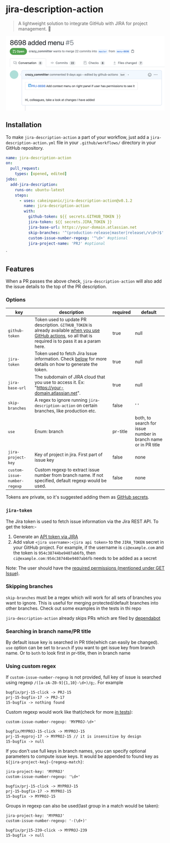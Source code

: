 # jira-description-action

> A lightweight solution to integrate GitHub with JIRA for project management. 🔎

![illustration](illustration.png)
## Installation

To make `jira-description-action` a part of your workflow, just add a `jira-description-action.yml` file in your `.github/workflows/` directory in your GitHub repository.

```yml
name: jira-description-action
on:
  pull_request:
    types: [opened, edited]
jobs:
  add-jira-description:
    runs-on: ubuntu-latest
    steps:
      - uses: cakeinpanic/jira-description-action@v0.1.2
        name: jira-description-action
        with:
          github-token: ${{ secrets.GITHUB_TOKEN }}
          jira-token: ${{ secrets.JIRA_TOKEN }}
          jira-base-url: https://your-domain.atlassian.net
          skip-branches: '^(production-release|master|release\/v\d+)$' #optional 
          custom-issue-number-regexp: '^\d+' #optional
          jira-project-name: 'PRJ' #optional    
```
`
## Features
When a PR passes the above check, `jira-description-action` will also add the issue details to the top of the PR description. 

### Options

| key                    | description                                                                                                                                                                                                                                                                                                        | required | default |
| ---------------------- | ------------------------------------------------------------------------------------------------------------------------------------------------------------------------------------------------------------------------------------------------------------------------------------------------------------------ | -------- | ------- |
| `github-token`         | Token used to update PR description. `GITHUB_TOKEN` is already available [when you use GitHub actions](https://help.github.com/en/actions/automating-your-workflow-with-github-actions/authenticating-with-the-github_token#about-the-github_token-secret), so all that is required is to pass it as a param here. | true     | null    |
| `jira-token`           | Token used to fetch Jira Issue information.  Check [below](#jira-token) for more details on how to generate the token.                                                                                                          | true     | null    |
| `jira-base-url`        | The subdomain of JIRA cloud that you use to access it. Ex: "https://your-domain.atlassian.net".                                                                                                                                                                                                                    | true     | null    |
| `skip-branches`        | A regex to ignore running `jira-description-action` on certain branches, like production etc.                                                                                                                                                                                                                                    | false    | ' '     |
| `use`                  | Enum: branch|pr-title|both, to search for issue number in branch name or in PR title                                                                                                                                                                                                                               | false    | pr-title     |
| `jira-project-key`     | Key of project in jira. First part of issue key | false    | none     |
| `custom-issue-number-regexp` | Custom regexp to extract issue number from branch name. If not specified, default regexp would be used.  | false    | none     |

Tokens are private, so it's suggested adding them as [GitHub secrets](https://help.github.com/en/actions/automating-your-workflow-with-github-actions/creating-and-using-encrypted-secrets).

### `jira-token`

The Jira token is used to fetch issue information via the Jira REST API. To get the token:-
1. Generate an [API token via JIRA](https://confluence.atlassian.com/cloud/api-tokens-938839638.html)
2. Add value `<jira username>:<jira api token>` to the `JIRA_TOKEN` secret in your GitHub project.
   For example, if the username is `ci@example.com` and the token is `954c38744be9407ab6fb`, then `ci@example.com:954c38744be9407ab6fb` needs to be added as a secret

Note: The user should have the [required permissions (mentioned under GET Issue)](https://developer.atlassian.com/cloud/jira/platform/rest/v3/?utm_source=%2Fcloud%2Fjira%2Fplatform%2Frest%2F&utm_medium=302#api-rest-api-3-issue-issueIdOrKey-get).

### Skipping branches

`skip-branches` must be a regex which will work for all sets of branches you want to ignore. This is useful for merging protected/default branches into other branches. Check out some examples in the tests in thi repo

`jira-description-action` already skips PRs which are filed by [dependabot](https://github.com/marketplace/dependabot-preview)

### Searching in branch name/PR title

By default issue key is searched in PR title(which can easily be changed). `use` option can be set to `branch` if you want to get issue key from branch name. Or to `both` to look first in pr-title, then in branch name

### Using custom regex
If `custom-issue-number-regexp` is not provided, full key of issue is searched using regexp `/([a-zA-Z0-9]{1,10}-\d+)/g;`.
For example
```
bugfix/prj-15-click -> PRJ-15
prj-15-bugfix-17 -> PRJ-17
15-bugfix -> nothing found
``` 
Custom regexp would work like that(check for more [in tests](__tests__/utils.test.ts#106)):
```
custom-issue-number-regexp: 'MYPROJ-\d+' 
```
```
bugfix/MYPROJ-15-click -> MYPROJ-15
prj-15-myproj-17 -> MYPROJ-15 // it is insensitive by design
15-bugfix -> null
```

If you don't use full keys in branch names, you can specify optional parameters to compute issue keys. 
It would be appended to found key as `${jira-project-key}-{regexp-match}`:
```
jira-project-key: 'MYPROJ'
custom-issue-number-regexp: '\d+' 
```
```
bugfix/prj-15-click -> MYPROJ-15
prj-15-bugfix-17 -> MYPROJ-15
15-bugfix -> MYPROJ-15
```
Groups in regexp can also be used(last group in a match would be taken):
```
jira-project-key: 'MYPROJ'
custom-issue-number-regexp: '-(\d+)' 
```
```
bugfix/prj15-239-click -> MYPROJ-239
15-bugfix -> null
```
